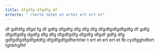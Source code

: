 ```yaml
---
title: dfgdfg dfgdfg df
erterte: " rterte tetet et ertet ert ert er"
---
```


df gdfdfg dfgd fg df gdfg dfgdfg dfg dfg dfg dfgdfgdfgdfgdfg df gdfg dfgdfgdfg dgdfg dfg dfg dfgdfgdfg dfgdfg dfgdf gdfg dfg gdfgdfgdfgdfgddfg dfgdfgdfgdftertrter t ert et ert ert et fb cydfgghdfert tghbhgfhf